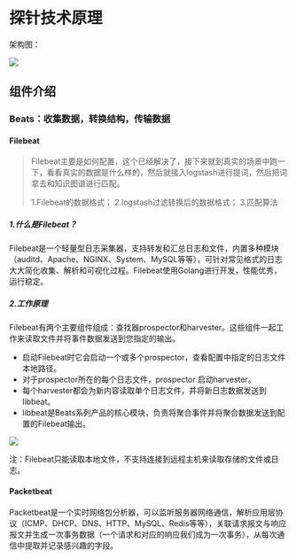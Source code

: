 # 探针技术原理

架构图：

![](https://ai.uppfind.com/StaticFileService/static-file/XinAn.Image.probe1)

## 组件介绍

### Beats：收集数据，转换结构，传输数据

#### Filebeat

> Filebeat主要是如何配置，这个已经解决了，接下来就到真实的场景中跑一下，看看真实的数据是什么样的，然后就接入logstash进行提词，然后把词拿去和知识图谱进行匹配。
>
> 1.Filebeat的数据格式； 2.logstash过滤转换后的数据格式； 3.匹配算法

##### 1.什么是Filebeat？

Filebeat是一个轻量型日志采集器，支持转发和汇总日志和文件，内置多种模块（auditd、Apache、NGINX、System、MySQL等等），可针对常见格式的日志大大简化收集、解析和可视化过程。Filebeat使用Golang进行开发，性能优秀，运行稳定。

##### 2.工作原理

Filebeat有两个主要组件组成：查找器prospector和harvester。这些组件一起工作来读取文件并将事件数据发送到您指定的输出。

* 启动Filebeat时它会启动一个或多个prospector，查看配置中指定的日志文件本地路径。
* 对于prospector所在的每个日志文件，prospector 启动harvester。 
* 每个harvester都会为新内容读取单个日志文件，并将新日志数据发送到libbeat。
* libbeat是Beats系列产品的核心模块，负责将聚合事件并将聚合数据发送到配置的Filebeat输出。

![](https://upload-images.jianshu.io/upload_images/3763264-8c83a34f568d1a67.png?imageMogr2/auto-orient/strip%7CimageView2/2/w/940/format/webp)

注：Filebeat只能读取本地文件，不支持连接到远程主机来读取存储的文件或日志。

#### Packetbeat

Packetbeat是一个实时网络包分析器，可以监听服务器网络通信，解析应用层协议（ICMP、DHCP、DNS、HTTP、MySQL、Redis等等），关联请求报文与响应报文并生成一次事务数据（一个请求和对应的响应我们成为一次事务），从每次通信中提取并记录感兴趣的字段。
